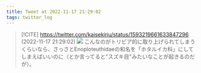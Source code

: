 ```yaml
---
title: Tweet at 2022-11-17 21:29:02
tags: twitter_log
---
```


> [!CITE] https://twitter.com/kaisekiriu/status/1593219661633847296 (2022-11-17 21:29:02)
> ![](https://twitter.com/kaisekiriu/status/1593219661633847296)
> こんなのがトリビア的に取り上げられてしまうくらいなら、さっさとEnoploteuthidaeの和名を「ホタルイカ科」にしてしまえばいいのに（とか言ってると"スズキ目"みたいなことが起きるのだが）。
